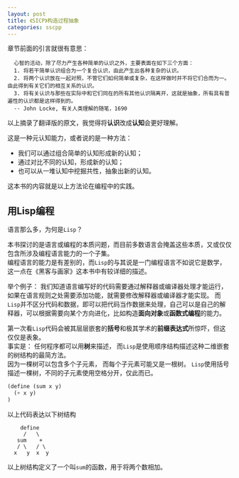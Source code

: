 ```yaml
---
layout: post
title: 《SICP》构造过程抽象
categories: sscpp
---
```


章节前面的引言就很有意思：

```
  心智的活动，除了尽力产生各种简单的认识之外，主要表面在如下三个方面：
  1. 将若干简单认识组合为一个复合认识，由此产生出各种复杂的认识。
  2. 将两个认识放在一起对照，不管它们如何简单或复杂，在这样做时并不将它们合而为一。由此得到有关它们的相互关系的认识。
  3. 将有关认识与那些在实际中和它们同在的所有其他认识隔离开，这就是抽象，所有具有普遍性的认识都是这样得到的。
  -- John Locke, 有关人类理解的随笔，1690
```

以上摘录了翻译版的原文，我觉得将**认识**改成**认知**会更好理解。  

这是一种元认知能力，或者说的是一种方法：

- 我们可以通过组合简单的认知形成新的认知；  
- 通过对比不同的认知，形成新的认知；  
- 也可以从一堆认知中挖掘共性，抽象出新的认知。  

这本书的内容就是以上方法论在编程中的实践。


## 用Lisp编程

语言那么多，为何是`Lisp`？

本书探讨的是语言或编程的本质问题，而目前多数语言会掩盖这些本质，又或仅仅包含所涉及编程语言能力的一个子集。   
编程语言的能力是有差别的，而`Lisp`的与其说是一门编程语言不如说它是数学，这一点在《黑客与画家》这本书中有较详细的描述。   

举个例子： 我们知道语言编写好的代码需要通过解释器或编译器处理才能运行，如果在语言规则之处需要添加功能，就需要修改解释器或编译器才能实现。 而`Lisp`并不区分代码和数据，即可以把代码当作数据来处理，自己可以是自己的解释器，可以根据需要向某个方向进化，比如构造**面向对象**或**函数式编程**的能力。

第一次看`Lisp`代码会被其层层嵌套的**括号**和极其学术的**前缀表达式**所惊吓，但这仅仅是表象。  
事实是： 任何程序都可以用**树**来描述， 而`Lisp`是使用顺序结构描述这种二维嵌套的树结构的最简方法。    
因为一棵树可以包含多个子元素， 而每个子元素可能又是一根树。 `Lisp`使用括号描述一棵树，不同的子元素使用空格分开，仅此而已。

```lisp
(define (sum x y)
  (+ x y)
)
```

以上代码表达以下树结构

```
    define
     /   \
   sum    +
   / \   / \
  x   y  x  y
```

以上树结构定义了一个叫`sum`的函数，用于将两个数相加。
